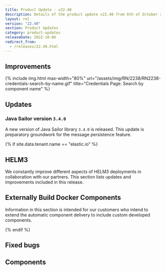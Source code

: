 ```yaml
---
title: Product Update - v22.40
description: Details of the product update v22.40 from 6th of October 2022.
layout: rel
version: "22.40"
section: Product Updates
category: product-updates
releaseDate: 2022-10-06
redirect_from:
  - /releases/22.40.html
---
```


## Improvements


{% include img.html max-width="80%" url="/assets/img/RN/2238/RN2238-credentials-search-by-name.gif" title="Credentials Page: Search by component name" %}


## Updates

### Java Sailor version `3.4.0`

A new version of Java Sailor library `3.4.0` is released. This update is
preparatory groundwork for the message persistence feature.

{% if site.data.tenant.name == "elastic.io" %}

## HELM3

We constantly improve different aspects of HELM3 deployments in collaboration
with our partners. This section lists updates and improvements included in this release.

## Externally Build Docker Components

Information in this section is intended for our customers who intend to extend
the automatic component delivery to include custom developed components.


{% endif %}

## Fixed bugs


## Components
